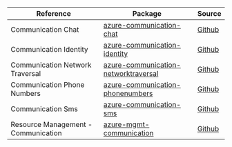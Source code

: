 | Reference | Package | Source |
|---|---|---|
|Communication Chat|[azure-communication-chat](azure-communication-chat/test)|[Github](github.com)|
|Communication Identity|[azure-communication-identity](azure-communication-identity/test)|[Github](github.com/blob/main/sdk/communication/azure-communication-identity)|
|Communication Network Traversal|[azure-communication-networktraversal](azure-communication-networktraversal/test)|[Github](github.com/blob/main/sdk/communication/azure-communication-networktraversal)|
|Communication Phone Numbers|[azure-communication-phonenumbers](azure-communication-phonenumbers/test)|[Github](github.com)|
|Communication Sms|[azure-communication-sms](azure-communication-sms/test)|[Github](github.com)|
|Resource Management - Communication|[azure-mgmt-communication](azure-mgmt-communication/test)|[Github](github.com)|